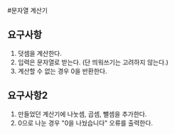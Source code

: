 #문자열 계산기

## 요구사항
1. 덧셈을 계산한다.
2. 입력은 문자열로 받는다. (단 띄워쓰기는 고려하지 않는다.)
3. 계산할 수 없는 경우 0을 반환한다.

## 요구사항2
1. 만들었던 계산기에 나눗셈, 곱셈, 뺄셈을 추가한다.
2. 0으로 나눈 경우 "0을 나눴습니다" 오류를 출력한다.

